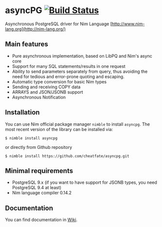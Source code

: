 # asyncPG [![Build Status](https://travis-ci.org/cheatfate/asyncpg.svg?branch=master)](https://travis-ci.org/cheatfate/asyncpg)

Asynchronous PostgreSQL driver for Nim Language [http://www.nim-lang.org](http://nim-lang.org/)

## Main features

- Pure asynchronous implementation, based on LibPQ and Nim's async core
- Support for many SQL statements/results in one request
- Ability to send parameters separately from query, thus avoiding the need for tedious and error-prone quoting and escaping.
- Automatic type conversion for basic Nim types
- Sending and receiving COPY data
- ARRAYS and JSON/JSONB support
- Asynchronous Notification

## Installation

You can use Nim official package manager `nimble` to install `asyncpg`. The most recent version of the library can be installed via:  

```
$ nimble install asyncpg
```
or directly from Github repository
```
$ nimble install https://github.com/cheatfate/asyncpg.git
```

## Minimal requirements

- PostgreSQL 9.x (if you want to have support for JSONB types, you need PostgreSQL 9.4 at least)
- Nim language compiler 0.14.2

## Documentation

You can find documentation in [Wiki](https://github.com/cheatfate/asyncpg/wiki).